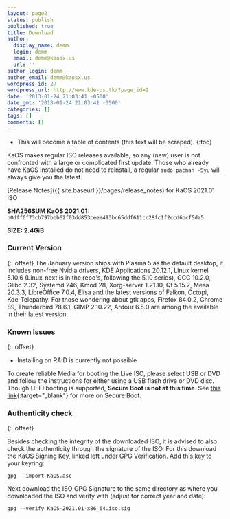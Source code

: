 ```yaml
---
layout: page2
status: publish
published: true
title: Download
author:
  display_name: demm
  login: demm
  email: demm@kaosx.us
  url: ''
author_login: demm
author_email: demm@kaosx.us
wordpress_id: 27
wordpress_url: http://www.kde-os.tk/?page_id=2
date: '2013-01-24 21:03:41 -0500'
date_gmt: '2013-01-24 21:03:41 -0500'
categories: []
tags: []
comments: []
---
```


* This will become a table of contents (this text will be scraped).
{:toc}

KaOS makes regular ISO releases available, so any (new) user is not confronted with a large or complicated first update. Those who already have KaOS installed do not need to reinstall, a regular `sudo pacman -Syu` will always give you the latest.

[Release Notes]({{ site.baseurl }}/pages/release_notes) for KaOS 2021.01 ISO

<div id="wrapper4">
<p><b>SHA256SUM KaOS 2021.01:</b> <code>b0dff6f73cb797bbb62f03dd853ceee493bc65ddf611cc28fc1f2ccd6bcf5da5</code></p>
<p><b>SIZE: 2.4GiB</b></p>
</div>

### Current Version
{: .offset}
The January version ships with Plasma 5 as the default desktop, it includes non-free Nvidia drivers, KDE Applications 20.12.1, Linux kernel 5.10.6 (Linux-next is in the repo's, following the 5.10 series), GCC 10.2.0, Glibc 2.32, Systemd 246, Kmod 28, Xorg-server 1.21.10, Qt 5.15.2, Mesa 20.3.3, LibreOffice 7.0.4, Elisa and the latest versions of Falkon, Octopi, Kde-Telepathy.
For those wondering about gtk apps, Firefox 84.0.2, Chrome 89, Thunderbird 78.6.1, GIMP 2.10.22, Ardour 6.5.0 are among the available in their latest version.

### Known Issues
{: .offset}

* Installing on RAID is currently not possible

To create reliable Media for booting the Live ISO, please select USB or DVD and follow the instructions for either using a USB flash drive or DVD disc.
Though UEFI booting is supported, **Secure Boot is not at this time**.  See [this link](https://arstechnica.com/information-technology/2016/08/microsoft-secure-boot-firmware-snafu-leaks-golden-key/){:target="_blank"} for more on Secure Boot.

### Authenticity check
{: .offset}

Besides checking the integrity of the downloaded ISO, it is advised to also check the authenticity through the signature of the ISO.  For this download the KaOS Signing Key, linked left under GPG Verification.  Add this key to your keyring:
```
gpg --import KaOS.asc
```
Next download the ISO GPG Signature to the same directory as where you downloaded the ISO and verify with (adjust for correct year and date):
```
gpg --verify KaOS-2021.01-x86_64.iso.sig
```
